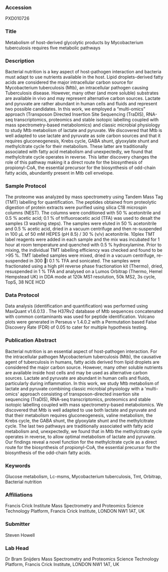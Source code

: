 ### Accession
PXD010726

### Title
Metabolism of host-derived glycolytic products by Mycobacterium tuberculosis requires five metabolic pathways

### Description
Bacterial nutrition is a key aspect of host-pathogen interaction and bacteria must adapt to use nutrients available in the host. Lipid droplets-derived fatty acids are considered the major intracellular carbon source for Mycobacterium tuberculosis (Mtb), an intracellular pathogen causing Tuberculosis disease. However, many other (and more soluble) substrates are available in vivo and may represent alternative carbon sources. Lactate and pyruvate are rather abundant in human cells and fluids and represent two possible candidates. In this work, we employed a “multi-omics” approach (Transposon Directed Insertion Site Sequencing (TraDIS), RNA-seq transcriptomics, proteomics and stable isotopic labelling coupled with mass spectrometry-based metabolomics) and classic microbial physiology to study Mtb metabolism of lactate and pyruvate. We discovered that Mtb is well adapted to use lactate and pyruvate as sole carbon sources and that it requires gluconeogenesis, Krebs cycle, GABA shunt, glyoxylate shunt and methylcitrate cycle for their metabolism. These latter are traditionally associated with fatty acid metabolism and unexpectedly, we found that methylcitrate cycle operates in reverse. This latter discovery changes the role of this pathway making it a direct route for the biosynthesis of propionyl-CoA, the essential precursor for the biosynthesis of odd-chain fatty acids, abundantly present in Mtb cell envelope.

### Sample Protocol
The proteome was analyzed by mass spectrometry using Tandem Mass Tag (TMT) labelling for quantification. The peptides obtained from proteolytic digestion of protein extracts were purified using silica C18 microspin columns (NEST). The columns were conditioned with 50 % acetonitrile and 0.5 % acetic acid; 0.1 % of trifluoroacetic acid (TFA) was used to desalt the samples (3 washing steps). The samples were eluted in 50 % acetonitrile and 0.5 % acetic acid, dried in a vacuum centrifuge and then re-suspended in 100 µL of 50 mM HEPES (pH 8.5) / 30 % (v/v) acetonitrile. 10plex TMT label reagents were added in each sample and the mix was incubated for 1 hour at room temperature and quenched with 0.5 % hydroxylamine. Prior to mixing, the individual TMT labelling efficiency was checked and found to be >95 %. TMT labelled samples were mixed, dried in a vacuum centrifuge, re-suspended in 300 l 0.1 % TFA and sonicated. The samples were fractionated using a high pH reverse phase fractionation kit (Thermo), dried, resuspended in 1 % TFA and analysed on a Lumos Orbitrap (Thermo, Hemel Hempstead UK) in DDA mode at 120k MS1 resolution, 50k MS2, 3s cycle, TopS, 38 NCE HCD

### Data Protocol
Data analysis (identification and quantification) was performed using MaxQuant v1.6.0.13 . The H37Rv2 database of Mtb sequences concatenated with common contaminants was used for peptide identification. Volcano plots were generated in Perseus v 1.4.0.2 with a Permutation based False Discovery Rate (FDR) of 0.05 to cater for multiple hypothesis testing.

### Publication Abstract
Bacterial nutrition is an essential aspect of host-pathogen interaction. For the intracellular pathogen Mycobacterium tuberculosis (Mtb), the causative agent of tuberculosis in humans, fatty acids derived from lipid droplets are considered the major carbon source. However, many other soluble nutrients are available inside host cells and may be used as alternative carbon sources. Lactate and pyruvate are abundant in human cells and fluids, particularly during inflammation. In this work, we study Mtb metabolism of lactate and pyruvate combining classic microbial physiology with a 'multi-omics' approach consisting of transposon-directed insertion site sequencing (TraDIS), RNA-seq transcriptomics, proteomics and stable isotopic labelling coupled with mass spectrometry-based metabolomics. We discovered that Mtb is well adapted to use both lactate and pyruvate and that their metabolism requires gluconeogenesis, valine metabolism, the Krebs cycle, the GABA shunt, the glyoxylate shunt and the methylcitrate cycle. The last two pathways are traditionally associated with fatty acid metabolism and, unexpectedly, we found that in Mtb the methylcitrate cycle operates in reverse, to allow optimal metabolism of lactate and pyruvate. Our findings reveal a novel function for the methylcitrate cycle as a direct route for the biosynthesis of propionyl-CoA, the essential precursor for the biosynthesis of the odd-chain fatty acids.

### Keywords
Glucose metabolism, Lc-msms, Mycobacterium tuberculosis, Tmt, Orbitrap, Bacterial nutrition

### Affiliations
Francis Crick Institute
Mass Spectrometry and Proteomics Science Technology Platform, Francis Crick Institute, LONDON NW1 1AT, UK

### Submitter
Steven Howell

### Lab Head
Dr Bram Snijders
Mass Spectrometry and Proteomics Science Technology Platform, Francis Crick Institute, LONDON NW1 1AT, UK


